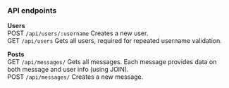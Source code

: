 ### API endpoints

**Users**
</br>
POST `/api/users/:username`
Creates a new user.
</br>
GET `/api/users`
Gets all users, required for repeated username validation.

**Posts**
</br>
GET `/api/messages/`
Gets all messages. Each message provides data on both message and user info (using JOIN).
</br>
POST `/api/messages/`
Creates a new message.
